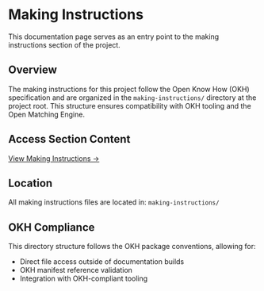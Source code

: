 # Making Instructions

This documentation page serves as an entry point to the making instructions section of the project.

## Overview

The making instructions for this project follow the Open Know How (OKH) specification and are organized in the `making-instructions/` directory at the project root. This structure ensures compatibility with OKH tooling and the Open Matching Engine.

## Access Section Content

[View Making Instructions →](../../making-instructions/index.md)

## Location

All making instructions files are located in: `making-instructions/`

## OKH Compliance

This directory structure follows the OKH package conventions, allowing for:
- Direct file access outside of documentation builds
- OKH manifest reference validation
- Integration with OKH-compliant tooling
